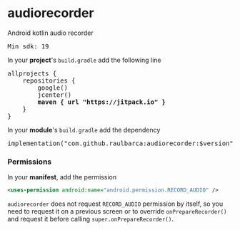 # audiorecorder
Android kotlin audio recorder

<pre>
Min sdk: 19
</pre>

In your **project**'s `build.gradle` add the following line

<pre>
allprojects {
    repositories {
        google()
        jcenter()
        <b>maven { url "https://jitpack.io" }</b>
    }
}
</pre>


In your **module**'s `build.gradle` add the dependency

<pre>
implementation("com.github.raulbarca:audiorecorder:$version")
</pre>

### Permissions

In your **manifest**, add the permission

```xml
<uses-permission android:name="android.permission.RECORD_AUDIO" />
```

`audiorecorder` does not request `RECORD_AUDIO` permission by itself, so you need to request it on a previous screen or to override `onPrepareRecorder()` and request it before calling `super.onPrepareRecorder()`.

